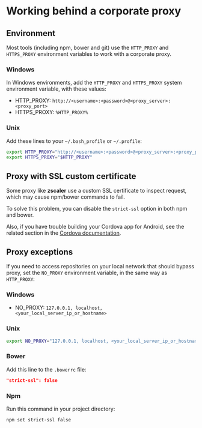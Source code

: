 # Working behind a corporate proxy

## Environment

Most tools (including npm, bower and git) use the `HTTP_PROXY` and `HTTPS_PROXY` environment variables to work with a
corporate proxy.

### Windows

In Windows environments, add the `HTTP_PROXY` and `HTTPS_PROXY` system environment variable, with these values:

- HTTP_PROXY: `http://<username>:<password>@<proxy_server>:<proxy_port>`
- HTTPS_PROXY: `%HTTP_PROXY%`

### Unix

Add these lines to your `~/.bash_profile` or `~/.profile`:
```sh
export HTTP_PROXY="http://<username>:<password>@<proxy_server>:<proxy_port>"
export HTTPS_PROXY="$HTTP_PROXY"
```

## Proxy with SSL custom certificate

Some proxy like **zscaler** use a custom SSL certificate to inspect request, which may cause npm/bower commands to
fail.

To solve this problem, you can disable the `strict-ssl` option in both npm and bower.

Also, if you have trouble building your Cordova app for Android, see the related section in the
[Cordova documentation](cordova.md).

## Proxy exceptions

If you need to access repositories on your local network that should bypass proxy, set the `NO_PROXY` environment
variable, in the same way as `HTTP_PROXY`:

### Windows

- NO_PROXY: `127.0.0.1, localhost, <your_local_server_ip_or_hostname>`

### Unix

```sh
export NO_PROXY="127.0.0.1, localhost, <your_local_server_ip_or_hostname>"
```

### Bower

Add this line to the `.bowerrc` file:
```json
"strict-ssl": false
```

### Npm

Run this command in your project directory:
```sh
npm set strict-ssl false
```
